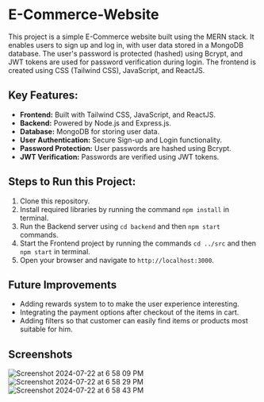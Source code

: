 # E-Commerce-Website

This project is a simple E-Commerce website built using the MERN stack. It enables users to sign up and log in, with user data stored in a MongoDB database. The user's password is protected (hashed) using Bcrypt, and JWT tokens are used for password verification during login. The frontend is created using CSS (Tailwind CSS), JavaScript, and ReactJS.

## Key Features:
* **Frontend:** Built with Tailwind CSS, JavaScript, and ReactJS.
* **Backend:** Powered by Node.js and Express.js.
* **Database:** MongoDB for storing user data.
* **User Authentication:** Secure Sign-up and Login functionality.
* **Password Protection:** User passwords are hashed using Bcrypt.
* **JWT Verification:** Passwords are verified using JWT tokens.

## Steps to Run this Project:

1. Clone this repository.
2. Install required libraries by running the command `npm install` in terminal.
3. Run the Backend server using `cd backend` and then `npm start` commands.
4. Start the Frontend project by running the commands `cd ../src` and then `npm start` in terminal.
5. Open your browser and navigate to `http://localhost:3000`.

## Future Improvements

* Adding rewards system to to make the user experience interesting.
* Integrating the payment options after checkout of the items in cart.
* Adding filters so that customer can easily find items or products most suitable for him.

## Screenshots
![Screenshot 2024-07-22 at 6 58 09 PM](https://github.com/user-attachments/assets/6276b6df-b151-4500-84c4-66ffc6ede96c)
![Screenshot 2024-07-22 at 6 58 29 PM](https://github.com/user-attachments/assets/2d74c814-435c-4dc0-ae36-0bd1122d00b4)
![Screenshot 2024-07-22 at 6 58 43 PM](https://github.com/user-attachments/assets/989e9df7-6015-4134-b9ed-de716f09022c)

